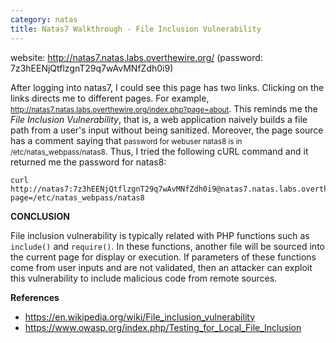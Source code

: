 ```yaml
---
category: natas
title: Natas7 Walkthrough - File Inclusion Vulnerability
---
```


website: http://natas7.natas.labs.overthewire.org/ (password: 7z3hEENjQtflzgnT29q7wAvMNfZdh0i9)

After logging into natas7, I could see this page has two links. Clicking on the links directs me to different pages. For example, <small>http://natas7.natas.labs.overthewire.org/index.php?page=about</small>. This reminds me the <em>File Inclusion Vulnerability</em>, that is, a web application naively builds a file path from a user's input without being sanitized. Moreover, the page source has a comment saying that <small>password for webuser natas8 is in /etc/natas_webpass/natas8</small>. Thus, I tried the following cURL command and it returned me the password for natas8:
```console
curl http://natas7:7z3hEENjQtflzgnT29q7wAvMNfZdh0i9@natas7.natas.labs.overthewire.org?page=/etc/natas_webpass/natas8
```

<strong>CONCLUSION</strong>

File inclusion vulnerability is typically related with PHP functions such as `include()` and `require()`. In these functions, another file will be sourced into the current page for display or execution. If parameters of these functions come from user inputs and are not validated, then an attacker can exploit this vulnerability to include malicious code from remote sources.

<strong>References</strong>

- <a href='https://en.wikipedia.org/wiki/File_inclusion_vulnerability'>https://en.wikipedia.org/wiki/File_inclusion_vulnerability</a>
- <a href='https://www.owasp.org/index.php/Testing_for_Local_File_Inclusion'>https://www.owasp.org/index.php/Testing_for_Local_File_Inclusion</a>
